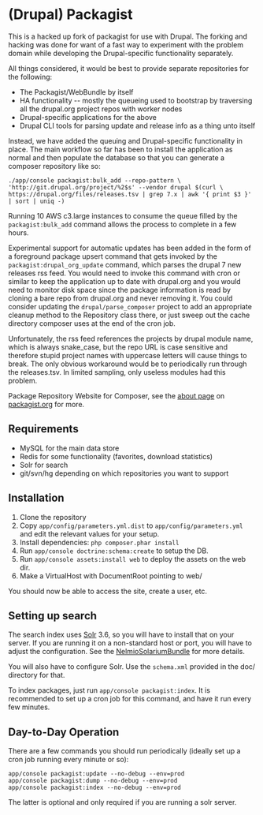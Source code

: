 (Drupal) Packagist
=========

This is a hacked up fork of packagist for use with Drupal. The forking and
hacking was done for want of a fast way to experiment with the problem domain
while developing the Drupal-specific functionality separately.

All things considered, it would be best to provide separate repositories for the
following:

* The Packagist/WebBundle by itself
* HA functionality -- mostly the queueing used to bootstrap by traversing all
  the drupal.org project repos with worker nodes
* Drupal-specific applications for the above
* Drupal CLI tools for parsing update and release info as a thing unto itself

Instead, we have added the queuing and Drupal-specific functionality in place.
The main workflow so far has been to install the application as normal and then
populate the database so that you can generate a composer repository like so:

```
./app/console packagist:bulk_add --repo-pattern \
'http://git.drupal.org/project/%2$s' --vendor drupal $(curl \
https://drupal.org/files/releases.tsv | grep 7.x | awk '{ print $3 }' | sort | uniq -)
```

Running 10 AWS c3.large instances to consume the queue filled by the
`packagist:bulk_add` command allows the process to complete in a few hours.

Experimental support for automatic updates has been added in the form of
a foreground package upsert command that gets invoked by the
`packagist:drupal_org_update` command, which parses the drupal 7 new releases
rss feed. You would need to invoke this command with cron or similar to keep the
application up to date with drupal.org and you would need to monitor disk space
since the package information is read by cloning a bare repo from drupal.org and
never removing it. You could consider updating the `drupal/parse_composer`
project to add an appropriate cleanup method to the Repository class there, or
just sweep out the cache directory composer uses at the end of the cron job.

Unfortunately, the rss feed references the projects by drupal module name, which
is always snake_case, but the repo URL is case sensitive and therefore stupid
project names with uppercase letters will cause things to break. The only
obvious workaround would be to periodically run through the releases.tsv. In
limited sampling, only useless modules had this problem.

Package Repository Website for Composer, see the [about page](http://packagist.org/about) on [packagist.org](http://packagist.org/) for more.

Requirements
------------

- MySQL for the main data store
- Redis for some functionality (favorites, download statistics)
- Solr for search
- git/svn/hg depending on which repositories you want to support

Installation
------------

1. Clone the repository
2. Copy `app/config/parameters.yml.dist` to `app/config/parameters.yml` and edit the relevant values for your setup.
3. Install dependencies: `php composer.phar install`
4. Run `app/console doctrine:schema:create` to setup the DB.
5. Run `app/console assets:install web` to deploy the assets on the web dir.
6. Make a VirtualHost with DocumentRoot pointing to web/

You should now be able to access the site, create a user, etc.

Setting up search
-----------------

The search index uses [Solr](http://lucene.apache.org/solr/) 3.6, so you will have to install that on your server.
If you are running it on a non-standard host or port, you will have to adjust the configuration. See the
[NelmioSolariumBundle](https://github.com/nelmio/NelmioSolariumBundle) for more details.

You will also have to configure Solr. Use the `schema.xml` provided in the doc/ directory for that.

To index packages, just run `app/console packagist:index`. It is recommended to set up a cron job for
this command, and have it run every few minutes.

Day-to-Day Operation
--------------------

There are a few commands you should run periodically (ideally set up a cron job running every minute or so):

    app/console packagist:update --no-debug --env=prod
    app/console packagist:dump --no-debug --env=prod
    app/console packagist:index --no-debug --env=prod

The latter is optional and only required if you are running a solr server.
